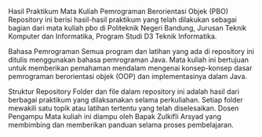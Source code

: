 Hasil Praktikum Mata Kuliah Pemrograman Berorientasi Objek (PBO)
Repository ini berisi hasil-hasil praktikum yang telah dilakukan sebagai bagian dari mata kuliah pbo di Politeknik Negeri Bandung, Jurusan Teknik Komputer dan Informatika, Program Studi D3 Teknik Informatika.

Bahasa Pemrograman
Semua program dan latihan yang ada di repository ini ditulis menggunakan bahasa pemrograman Java. Mata kuliah ini bertujuan untuk memberikan pemahaman mendalam mengenai konsep-konsep dasar pemrograman berorientasi objek (OOP) dan implementasinya dalam Java.

Struktur Repository
Folder dan file dalam repository ini adalah hasil dari berbagai praktikum yang dilaksanakan selama perkuliahan. Setiap folder mewakili satu topik atau latihan tertentu yang telah diselesaikan.
Dosen Pengampu
Mata kuliah ini diampu oleh Bapak Zulkifli Arsyad yang membimbing dan memberikan panduan selama proses pembelajaran.
